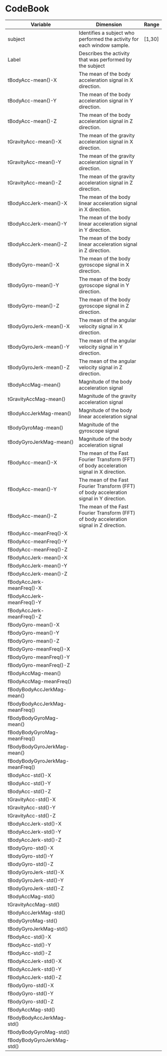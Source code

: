 # CodeBook

|Variable|Dimension| Range|
|-----------|-----------|-----------|
|subject| Identifies a subject who performed the activity for each window sample.|[1,30]| 
|Label| Describes the activity that was performed by the subject|
|tBodyAcc-mean()-X| The mean of the body acceleration signal in X direction.|
|tBodyAcc-mean()-Y| The mean of the body acceleration signal in Y direction.|
|tBodyAcc-mean()-Z| The mean of the body acceleration signal in Z direction.|
|tGravityAcc-mean()-X|The mean of the gravity acceleration signal in X direction.|
|tGravityAcc-mean()-Y|The mean of the gravity acceleration signal in Y direction.|
|tGravityAcc-mean()-Z|The mean of the gravity acceleration signal in Z direction.|
|tBodyAccJerk-mean()-X|The mean of the body linear acceleration signal in X direction.|
|tBodyAccJerk-mean()-Y|The mean of the body linear acceleration signal in Y direction.|
|tBodyAccJerk-mean()-Z|The mean of the body linear acceleration signal in Z direction.|
|tBodyGyro-mean()-X|The mean of the body gyroscope signal in X direction.|           
|tBodyGyro-mean()-Y|The mean of the body gyroscope signal in Y direction.|
|tBodyGyro-mean()-Z|The mean of the body gyroscope signal in Z direction.|
|tBodyGyroJerk-mean()-X|The mean of the angular velocity signal in X direction.|
|tBodyGyroJerk-mean()-Y|The mean of the angular velocity signal in Y direction.|
|tBodyGyroJerk-mean()-Z|The mean of the angular velocity signal in Z direction.|
|tBodyAccMag-mean()| Magnitude of the body acceleration signal|            
|tGravityAccMag-mean()| Magnitude of the gravity acceleration signal|
|tBodyAccJerkMag-mean()| Magnitude of the body linear acceleration signal|          
|tBodyGyroMag-mean()| Magnitude of the gyroscope signal|           
|tBodyGyroJerkMag-mean()| Magnitude of the body acceleration signal|
|fBodyAcc-mean()-X| The mean of the Fast Fourier Transform (FFT) of body acceleration signal in X direction.|           
|fBodyAcc-mean()-Y| The mean of the Fast Fourier Transform (FFT) of body acceleration signal in Y direction.|             
|fBodyAcc-mean()-Z|The mean of the Fast Fourier Transform (FFT) of body acceleration signal in Z direction.|
|fBodyAcc-meanFreq()-X|
|fBodyAcc-meanFreq()-Y|          
|fBodyAcc-meanFreq()-Z|
|fBodyAccJerk-mean()-X|
|fBodyAccJerk-mean()-Y|          
|fBodyAccJerk-mean()-Z|
|fBodyAccJerk-meanFreq()-X|
|fBodyAccJerk-meanFreq()-Y|      
|fBodyAccJerk-meanFreq()-Z|
|fBodyGyro-mean()-X|
|fBodyGyro-mean()-Y|             
|fBodyGyro-mean()-Z|
|fBodyGyro-meanFreq()-X|
|fBodyGyro-meanFreq()-Y|         
|fBodyGyro-meanFreq()-Z|  
|fBodyAccMag-mean()|
|fBodyAccMag-meanFreq()|         
|fBodyBodyAccJerkMag-mean()|
|fBodyBodyAccJerkMag-meanFreq()|
|fBodyBodyGyroMag-mean()|        
|fBodyBodyGyroMag-meanFreq()|
|fBodyBodyGyroJerkMag-mean()|
|fBodyBodyGyroJerkMag-meanFreq()|
|tBodyAcc-std()-X|  
|tBodyAcc-std()-Y|
|tBodyAcc-std()-Z|               
|tGravityAcc-std()-X|
|tGravityAcc-std()-Y|
|tGravityAcc-std()-Z|            
|tBodyAccJerk-std()-X|
|tBodyAccJerk-std()-Y|
|tBodyAccJerk-std()-Z|           
|tBodyGyro-std()-X|
|tBodyGyro-std()-Y|
|tBodyGyro-std()-Z|              
|tBodyGyroJerk-std()-X|
|tBodyGyroJerk-std()-Y|
|tBodyGyroJerk-std()-Z|          
|tBodyAccMag-std()|
|tGravityAccMag-std()|
|tBodyAccJerkMag-std()|          
|tBodyGyroMag-std()|
|tBodyGyroJerkMag-std()|
|fBodyAcc-std()-X|               
|fBodyAcc-std()-Y|
|fBodyAcc-std()-Z|
|fBodyAccJerk-std()-X|           
|fBodyAccJerk-std()-Y|
|fBodyAccJerk-std()-Z|
|fBodyGyro-std()-X|              
|fBodyGyro-std()-Y|
|fBodyGyro-std()-Z|
|fBodyAccMag-std()|              
|fBodyBodyAccJerkMag-std()|
|fBodyBodyGyroMag-std()|
|fBodyBodyGyroJerkMag-std()| 